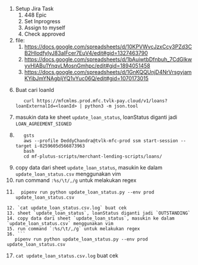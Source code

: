 1. Setup Jira Task
   1. 448 Epic
   2. Set Inprogress
   3. Assign to myself
   4. Check approved
2. file:
   1. https://docs.google.com/spreadsheets/d/10KPVWvcJzxCcy3PZd3CB2HIodfyIyJ83aIFcer7EuV4/edit#gid=1327463790
   2. https://docs.google.com/spreadsheets/d/1bAuiwtbDfnbuh_7CdGIkwyvHIABu1YnqvLMosnGmhpc/edit#gid=1894051458
   3. https://docs.google.com/spreadsheets/d/1GnKQQUnjD4NrVrsgyjamKYibJmYNAgbIjYQ1vYuc06Q/edit#gid=1070173015
<!-- 3. ```
      prod-db: aws --profile mfc-prod ssm start-session --target i-0c32e4013fae2d309
      prod-bastion: aws --profile mfc-prod ssm start-session --target i-0259605d566873963
   ```
4. DB password
   ```
      User_ ro_user
      7Lg3H$eY9#KBeFKQVRTh
   ```
5. connect DB
   ```
      psql -h mfcmlms-postgres-0e3a534c1dea98d8.cmzemiutf0bp.ap-southeast-1.rds.amazonaws.com -U ro_user -p 5432 -d merchantlending
   ``` -->
6. Buat cari loanId 
   ```
      curl https://mfcmlms.prod.mfc.tvlk-pay.cloud/v1/loans?loanExternalId=<loanId> | python3 -m json.tool
   ```
7. masukin data ke sheet `update_loan_status`, loanStatus diganti jadi `LOAN_AGREEMENT_SIGNED`
8. ```
      gsts
      aws --profile DeddyChandra@tvlk-mfc-prod ssm start-session --target i-0259605d566873963
      bash
      cd mf-plutus-scripts/merchant-lending-scripts/loans/
   ```
9.  copy data dari sheet `update_loan_status`, masukin ke dalam `update_loan_status.csv` menggunakan vim
10. run command `:%s/\t/,/g` untuk melakukan regex
11. ```
      pipenv run python update_loan_status.py --env prod update_loan_status.csv
   ```
12. `cat update_loan_status.csv.log` buat cek
13. sheet `update_loan_status`, loanStatus diganti jadi `OUTSTANDING`
14. copy data dari sheet `update_loan_status`, masukin ke dalam `update_loan_status.csv` menggunakan vim
15. run command `:%s/\t/,/g` untuk melakukan regex
16. ```
      pipenv run python update_loan_status.py --env prod update_loan_status.csv
   ```
17. `cat update_loan_status.csv.log` buat cek
